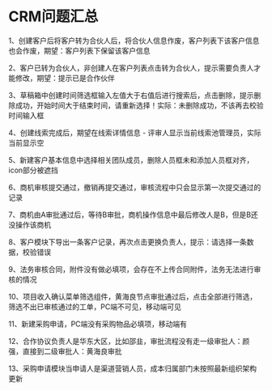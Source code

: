 # CRM问题汇总

1、创建客户后将客户转为合伙人后，将合伙人信息作废，客户列表下该客户信息也会作废，期望：客户列表下保留该客户信息

2、客户已转为合伙人，非创建人在客户列表点击转为合伙人，提示需要负责人才能修改，期望：提示已是合作伙伴

3、草稿箱中创建时间筛选框输入左值大于右值后进行搜索后，点击删除，提示删除成功，开始时间大于结束时间，请重新选择！实际：未删除成功，不该再去校验时间输入框

4、创建线索完成后，期望在线索详情信息 - 评审人显示当前线索池管理员，实际当前显示空

5、新建客户基本信息中选择相关团队成员，删除人员框未和添加人员框对齐，icon部分被遮挡

6、商机审核提交通过，撤销再提交通过，审核流程中只会显示第一次提交通过的记录

7、商机由A审批通过后，等待B审批，商机操作信息中最后修改人是B，但是B还没操作该商机

8、客户模块下导出一条客户记录，再次点击更换负责人，提示：请选择一条数据，校验错误

9、法务审核合同，附件没有做必填项，会存在不上传合同附件，法务无法进行审核的情况

10、项目收入确认菜单筛选组件，黄海良节点审批通过后，点击全部进行筛选，筛选不出已审核通过的工单，PC端不可见，移动端可见

11、新建采购申请，PC端没有采购物品必填项，移动端有

12、合作协议负责人是华东大区，比如邵韭，审批流程没有走一级审批人：颜强，直接到二级审批人：黄海良审批

13、采购申请模块当申请人是渠道营销人员，成本归属部门未按照最新组织架构更新
